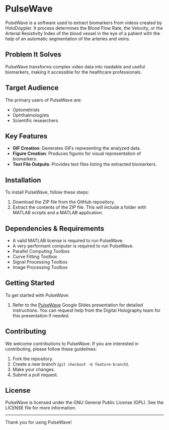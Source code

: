 # PulseWave

PulseWave is a software used to extract biomarkers from videos created by HoloDoppler. It process determines the Blood Flow Rate, the Velocity, or the Arterial Resistivity Index of the blood vessel in the eye of a patient with the help of an automatic segmentation of the arteries and veins.

## Problem It Solves

PulseWave transforms complex video data into readable and useful biomarkers, making it accessible for the healthcare professionals.

## Target Audience

The primary users of PulseWave are:
- Optometrists
- Ophthalmologists
- Scientific researchers

## Key Features

- **GIF Creation**: Generates GIFs representing the analyzed data.
- **Figure Creation**: Produces figures for visual representation of biomarkers.
- **Text File Outputs**: Provides text files listing the extracted biomarkers.

## Installation

To install PulseWave, follow these steps:

1. Download the ZIP file from the GitHub repository.
2. Extract the contents of the ZIP file. This will include a folder with MATLAB scripts and a MATLAB application.

## Dependencies & Requirements

- A valid MATLAB license is required to run PulseWave.
- A very performant computer is required to run PulseWave. 
- Parallel Computing Toolbox
- Curve Fitting Toolbox
- Signal Processing Toolbox
- Image Processing Toolbox

## Getting Started

To get started with PulseWave:

1. Refer to the [PulseWave](https://docs.google.com/presentation/d/1s_adHm5oobDZZIPbrML8hR2-7wbIwT1kt3YC3EdAgYQ/edit#slide=id.g253c1ee4169_0_11) Google Slides presentation for detailed instructions. You can request help from the Digital Holography team for this presentation if needed.

## Contributing

We welcome contributions to PulseWave. If you are interested in contributing, please follow these guidelines:

1. Fork the repository.
2. Create a new branch (`git checkout -b feature-branch`).
3. Make your changes.
4. Submit a pull request.

## License

PulseWave is licensed under the GNU General Public License (GPL). See the LICENSE file for more information.

---

Thank you for using PulseWave!
